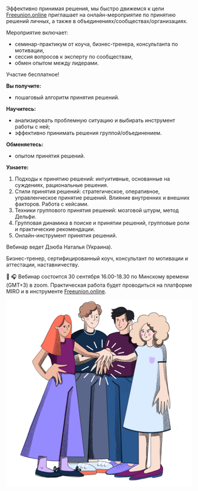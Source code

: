 Эффективно принимая решения, мы быстро движемся к цели
[Freeunion.online](https://freeunion.online) приглашает на онлайн-мероприятие по принятию решений личных, а также в объединениях/сообществах/организациях.

Мероприятие включает:
- семинар-практикум от коуча, бизнес-тренера, консультанта по мотивации,
- сессия вопросов к эксперту по сообществам,
- обмен опытом между лидерами.

Участие бесплатное!

**Вы получите:**
- пошаговый алгоритм принятия решений.

**Научитесь:**
- анализировать проблемную ситуацию и выбирать инструмент работы с ней;
- эффективно принимать решения группой/объединением.

**Обменяетесь:**
- опытом принятия решений.

**Узнаете:**
1. Подходы к принятию решений: интуитивные, основанные на суждениях, рациональные решения.
2. Стили принятия решений: стратегическое, оперативное, управленческое принятие решений. Влияние внутренних и внешних факторов. Работа с кейсами.
3. Техники группового принятия решений: мозговой штурм, метод Дельфи.
4. Групповая динамика в поиске и принятии решений, групповые роли и практические рекомендации.
5. Онлайн-инструмент принятия решений.

Вебинар ведет Дзюба Наталья (Украина).

Бизнес-тренер, сертифицированный коуч, консультант по мотивации и аттестации, наставничеству.

🎤 🎧 Вебинар состоится 30 сентября 16.00-18.30 по Минскому времени  (GMT+3) в zoom. Практическая работа будет проводиться на платформе MIRO и в инструменте [Freeunion.online](https://freeunion.online).

![Команда](https://github.com/tiper12624/storage/raw/main/2022-09-26_18-48-07.jpg)
